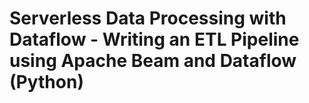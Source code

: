 # Serverless Data Processing with Dataflow - Writing an ETL Pipeline using Apache Beam and Dataflow (Python)
